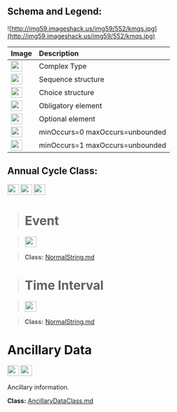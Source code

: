 <h2><b>Schema and Legend:</b></h2>



![http://img59.imageshack.us/img59/552/kmqs.jpg](http://img59.imageshack.us/img59/552/kmqs.jpg)


|Image|Description|
|:----|:----------|
|<img src='http://imageshack.us/a/img16/5397/multipleg.jpg' width='26' height='24' />|Complex Type|
|<img src='http://img6.imageshack.us/img6/1315/sequencej.jpg' width='26' height='24' />|Sequence structure|
|<img src='http://img266.imageshack.us/img266/2791/choice.jpg' width='26' height='24' />|Choice structure|
|<img src='http://img52.imageshack.us/img52/2777/elementkw.jpg' width='26' height='24' />|Obligatory element|
|<img src='http://img585.imageshack.us/img585/4808/optional.jpg' width='26' height='24' />|Optional element|
|<img src='http://img19.imageshack.us/img19/4356/infinitol.jpg' width='26' height='24' />|minOccurs=0 maxOccurs=unbounded|
|<img src='http://img198.imageshack.us/img198/6134/unoinfinito.jpg' width='26' height='24' />|minOccurs=1 maxOccurs=unbounded|


<h2><b>Annual Cycle Class:</b></h2>

<img src='http://imageshack.us/a/img16/5397/multipleg.jpg' width='26' height='24' /> <img src='http://img6.imageshack.us/img6/1315/sequencej.jpg' width='26' height='24' /> <img src='http://img198.imageshack.us/img198/6134/unoinfinito.jpg' width='26' height='24' />

> # Event #

> <img src='http://img52.imageshack.us/img52/2777/elementkw.jpg' width='26' height='24' />

> <b>Class:</b> [NormalString.md](../wiki/NormalString.md)

> # Time Interval #

> <img src='http://img52.imageshack.us/img52/2777/elementkw.jpg' width='26' height='24' />

> <b>Class:</b> [NormalString.md](../wiki/NormalString.md)

# Ancillary Data #

<img src='http://imageshack.us/a/img16/5397/multipleg.jpg' width='26' height='24' /> <img src='http://img19.imageshack.us/img19/4356/infinitol.jpg' width='26' height='24' />

Ancillary information.

<b>Class:</b> [AncillaryDataClass.md](../wiki/AncillaryDataClass.md)
